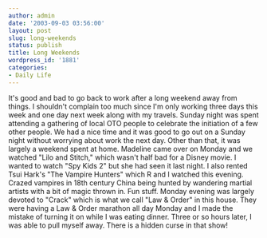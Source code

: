 ```yaml
---
author: admin
date: '2003-09-03 03:56:00'
layout: post
slug: long-weekends
status: publish
title: Long Weekends
wordpress_id: '1881'
categories:
- Daily Life
---
```


It's good and bad to go back to work after a long weekend away from
things. I shouldn't complain too much since I'm only working three days
this week and one day next week along with my travels. Sunday night was
spent attending a gathering of local OTO people to celebrate the
initiation of a few other people. We had a nice time and it was good to
go out on a Sunday night without worrying about work the next day. Other
than that, it was largely a weekend spent at home. Madeline came over on
Monday and we watched "Lilo and Stitch," which wasn't half bad for a
Disney movie. I wanted to watch "Spy Kids 2" but she had seen it last
night. I also rented Tsui Hark's "The Vampire Hunters" which R and I
watched this evening. Crazed vampires in 18th century China being hunted
by wandering martial artists with a bit of magic thrown in. Fun stuff.
Monday evening was largely devoted to "Crack" which is what we call "Law
& Order" in this house. They were having a Law & Order marathon all day
Monday and I made the mistake of turning it on while I was eating
dinner. Three or so hours later, I was able to pull myself away. There
is a hidden curse in that show!
